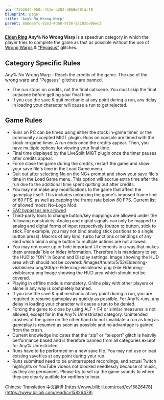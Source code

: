 ```yaml
---
id: f725264f-950c-411e-a202-d868e40fdcf8
blueprint: page
title: 'Any% No Wrong Warp'
parent: 8bbde6fc-82e3-4d68-9fb6-52202de06ec2
---
```

[**Elden Ring**](/eldenring)  **Any% No Wrong Warp** is a speedrun category in which the player tries to complete the game as fast as possible without the use of [Wrong Warps](/eldenring/wrong-warp) & ["Pegasus"](/eldenring/pegasus-glitch) glitches.

## Category Specific Rules

Any% No Wrong Warp - Reach the credits of the game. The use of the [wrong warp](/eldenring/wrong-warp) and ["Pegasus"](/eldenring/pegasus-glitch) glitches are banned.

- The run stops on credits, not the final cutscene. You must skip the final cutscene before getting your final time.
- If you use the save & quit mechanic at any point during a run, any delay in loading your character will cause a run to get rejected.

## Game Rules

- Runs on PC can be timed using either the stock in-game timer, or the community accepted MIGT plugin. Runs on console are timed with the stock in-game timer. A run ends once the credits appear. Then, you have multiple options for viewing your final time.
- Final time displayed by the LiveSplit MIGT plugin once the timer pauses after credits appear.
- Force close the game during the credits, restart the game and show your save file's time in the Load Game menu.
- Quit out after selecting No on the NG+ prompt and show your save file's time in the Load Game menu. This option will accrue extra time after the run due to the additional time spent quitting out after credits.
- You may not make any modifications to the game that affect the gameplay itself. This includes unlocking the game's imposed frame limit of 60 FPS, as well as capping the frame rate below 60 FPS. Current list of allowed mods: No-Logo Mod.
- [EAC bypasses are allowed](https://soulsspeedruns.com/eldenring/eac-bypass/)
- Third-party tools to change button/key mappings are allowed under the following constraints: Analog and digital signals can only be mapped to analog and digital forms of input respectively (button to button, stick to stick. For example, you may not bind analog stick positions to a single button press). Macros of any kind, turbo functions or bindings of any kind which bind a single button to multiple actions are not allowed.
- You may not cover up or hide important UI elements in a way that makes them unreada¨ble or hides information. Therefore it is mandatory to set the HUD to "ON" in Sound and Display settings. Image showing the HUD area which should not be covered: /images/thumb/5/53/Eldenring-visiblearea.png/300px-Eldenring-visiblearea.png /File:Eldenring-visiblearea.png Image showing the HUD area which should not be covered.
- Playing in offline mode is mandatory. Online play with other players or alone in any way is completely banned.
- If you use the save & quit mechanic at any point during a run, you are required to resume gameplay as quickly as possible. For Any% runs, any delay in loading your character will cause a run to be denied.
- Forcing the game to close by using ALT + F4 or similar measures is not allowed, except for in the Any% Unrestricted category. Unintended crashes of the game on the other hand do not invalidate a run as long as gameplay is resumed as soon as possible and no advantage is gained from the crash.
- Current knowledge indicates that the “zip” or “teleport” glitch is heavily performance based and is therefore banned from all categories except for Any% Unrestricted.
- Runs have to be performed on a new save file. You may not use or load existing savefiles at any point during your run.
- Runs submitted need to be uninterrupted recordings, and actual Twitch highlights or YouTube videos not blocked needlessly because of music, as they are permanent. Please try to set up the game sounds to where they are clearly audible for verifiers to hear.

Chinese Translation 中文翻译 [https://www.bilibili.com/read/cv15826478](https://www.bilibili.com/read/cv15826478)
